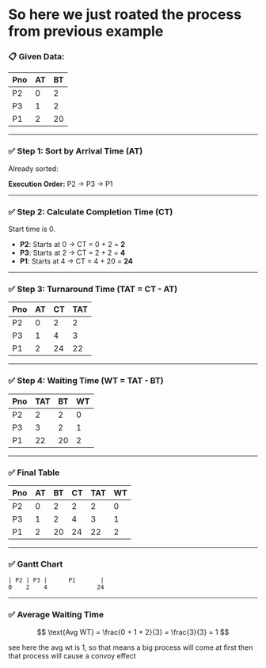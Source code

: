 # So here we just roated the process from previous example

### 📋 Given Data:

| Pno | AT | BT |
| --- | -- | -- |
| P2  | 0  | 2  |
| P3  | 1  | 2  |
| P1  | 2  | 20 |

---

### ✅ Step 1: Sort by Arrival Time (AT)

Already sorted:

**Execution Order:** P2 → P3 → P1

---

### ✅ Step 2: Calculate Completion Time (CT)

Start time is 0.

* **P2**: Starts at 0 → CT = 0 + 2 = **2**
* **P3**: Starts at 2 → CT = 2 + 2 = **4**
* **P1**: Starts at 4 → CT = 4 + 20 = **24**

---

### ✅ Step 3: Turnaround Time (TAT = CT - AT)

| Pno | AT | CT | TAT |
| --- | -- | -- | --- |
| P2  | 0  | 2  | 2   |
| P3  | 1  | 4  | 3   |
| P1  | 2  | 24 | 22  |

---

### ✅ Step 4: Waiting Time (WT = TAT - BT)

| Pno | TAT | BT | WT |
| --- | --- | -- | -- |
| P2  | 2   | 2  | 0  |
| P3  | 3   | 2  | 1  |
| P1  | 22  | 20 | 2  |

---

### ✅ Final Table

| Pno | AT | BT | CT | TAT | WT |
| --- | -- | -- | -- | --- | -- |
| P2  | 0  | 2  | 2  | 2   | 0  |
| P3  | 1  | 2  | 4  | 3   | 1  |
| P1  | 2  | 20 | 24 | 22  | 2  |

---

### ✅ Gantt Chart

```
| P2 | P3 |      P1       |
0    2    4              24
```

---

### ✅ Average Waiting Time

$$
\text{Avg WT} = \frac{0 + 1 + 2}{3} = \frac{3}{3} = 1
$$

see here the avg wt is 1, so that means a big process will come at first then that process will cause a convoy effect